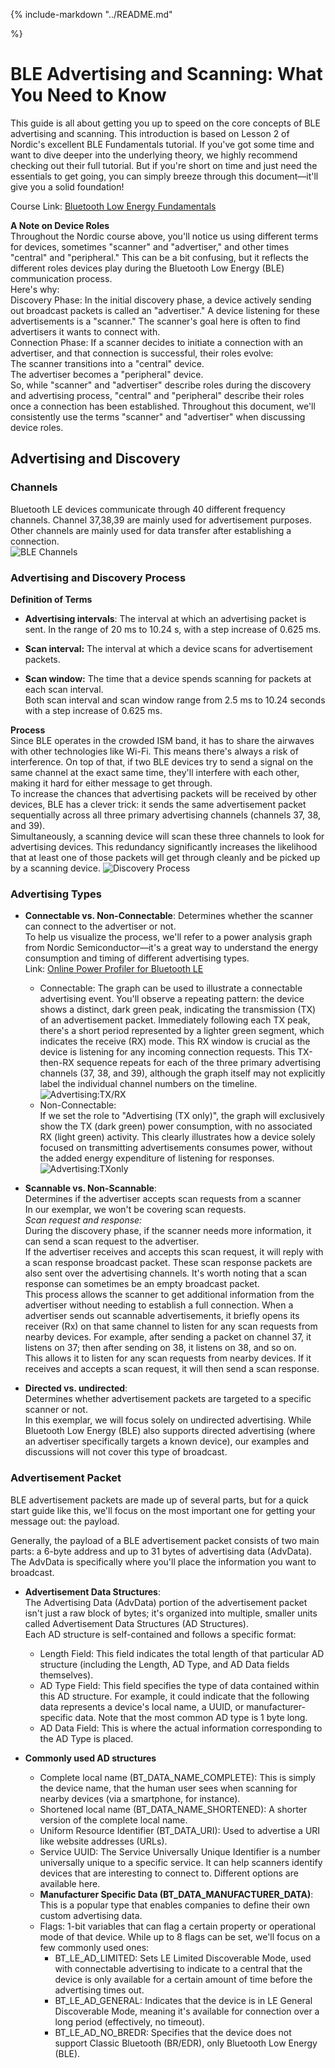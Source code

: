 <!--
This includes your top-level README as you index page i.e. homepage.

This will not be the best approach for all exemplars, so feel free to customise
your index page as you see fit.
-->

{%
include-markdown "../README.md"

%}

<!-- Add more files in the `docs/` directory for them to be automatically
included in the Mkdocs documentation -->
# BLE Advertising and Scanning: What You Need to Know
This guide is all about getting you up to speed on the core concepts of BLE advertising and scanning. This introduction is based on Lesson 2 of Nordic's excellent BLE Fundamentals tutorial. If you've got some time and want to dive deeper into the underlying theory, we highly recommend checking out their full tutorial. But if you're short on time and just need the essentials to get going, you can simply breeze through this document—it'll give you a solid foundation!  

Course Link: [Bluetooth Low Energy Fundamentals](https://academy.nordicsemi.com/courses/bluetooth-low-energy-fundamentals/)

**A Note on Device Roles**  
    Throughout the Nordic course above, you'll notice us using different terms for devices, sometimes "scanner" and "advertiser," and other times "central" and "peripheral." This can be a bit confusing, but it reflects the different roles devices play during the Bluetooth Low Energy (BLE) communication process.   
    Here's why:  
    Discovery Phase: In the initial discovery phase, a device actively sending out broadcast packets is called an "advertiser." A device listening for these advertisements is a "scanner." The scanner's goal here is often to find advertisers it wants to connect with.  
    Connection Phase: If a scanner decides to initiate a connection with an advertiser, and that connection is successful, their roles evolve:  
    The scanner transitions into a "central" device.  
    The advertiser becomes a "peripheral" device.  
    So, while "scanner" and "advertiser" describe roles during the discovery and advertising process, "central" and "peripheral" describe their roles once a connection has been established. Throughout this document, we'll consistently use the terms "scanner" and "advertiser" when discussing device roles.


## Advertising and Discovery
### Channels
Bluetooth LE devices communicate through 40 different frequency channels. Channel 37,38,39 are mainly used for advertisement purposes. Other channels are mainly used for data transfer after establishing a connection.  
![BLE Channels](assets/BLE_background_1/channel.png)

### Advertising and Discovery Process
**Definition of Terms**
* **Advertising intervals**: The interval at which an advertising packet is sent. In the range of 20 ms to 10.24 s, with a step increase of 0.625 ms.

* **Scan interval:** The interval at which a device scans for advertisement packets.
* **Scan window:** The time that a device spends scanning for packets at each scan interval.  
Both scan interval and scan window range from 2.5 ms to 10.24 seconds with a step increase of 0.625 ms.  

**Process**  
Since BLE operates in the crowded ISM band, it has to share the airwaves with other technologies like Wi-Fi. This means there's always a risk of interference. On top of that, if two BLE devices try to send a signal on the same channel at the exact same time, they'll interfere with each other, making it hard for either message to get through.  
To increase the chances that advertising packets will be received by other devices, BLE has a clever trick: it sends the same advertisement packet sequentially across all three primary advertising channels (channels 37, 38, and 39).   
Simultaneously, a scanning device will scan these three channels to look for advertising devices. This redundancy significantly increases the likelihood that at least one of those packets will get through cleanly and be picked up by a scanning device.
![Discovery Process](assets/BLE_background_1/process.png)

### Advertising Types
* **Connectable vs. Non-Connectable**: 
Determines whether the scanner can connect to the advertiser or not.  
To help us visualize the process, we'll refer to a power analysis graph from Nordic Semiconductor—it's a great way to understand the energy consumption and timing of different advertising types.  
Link: [Online Power Profiler for Bluetooth LE](https://devzone.nordicsemi.com/power/w/opp/2/online-power-profiler-for-bluetooth-le)  
    * Connectable:
    The graph can be used to illustrate a connectable advertising event. You'll observe a repeating pattern: the device shows a distinct, dark green peak, indicating the transmission (TX) of an advertisement packet. Immediately following each TX peak, there's a short period represented by a lighter green segment, which indicates the receive (RX) mode. This RX window is crucial as the device is listening for any incoming connection requests. This TX-then-RX sequence repeats for each of the three primary advertising channels (37, 38, and 39), although the graph itself may not explicitly label the individual channel numbers on the timeline. 
    ![Advertising:TX/RX](assets/BLE_background_1/advTXRX.png)
    * Non-Connectable:  
    If we set the role to "Advertising (TX only)", the graph will exclusively show the TX (dark green) power consumption, with no associated RX (light green) activity. This clearly illustrates how a device solely focused on transmitting advertisements consumes power, without the added energy expenditure of listening for responses.
    ![Advertising:TXonly](assets/BLE_background_1/advTXonly.png)

* **Scannable vs. Non-Scannable**:   
 Determines if the advertiser accepts scan requests from a scanner  
 In our exemplar, we won't be covering scan requests.  
    *Scan request and response:*  
        During the discovery phase, if the scanner needs more information, it can send a scan request to the advertiser.  
        If the advertiser receives and accepts this scan request, it will reply with a scan response broadcast packet. These scan response packets are also sent over the advertising channels. It's worth noting that a scan response can sometimes be an empty broadcast packet.  
        This process allows the scanner to get additional information from the advertiser without needing to establish a full connection. 
        When a advertiser sends out scannable advertisements, it briefly opens its receiver (Rx) on that same channel to listen for any scan requests from nearby devices. For example, after sending a packet on channel 37, it listens on 37; then after sending on 38, it listens on 38, and so on.  
        This allows it to listen for any scan requests from nearby devices. If it receives and accepts a scan request, it will then send a scan response.  

* **Directed vs. undirected**:  
 Determines whether advertisement packets are targeted to a specific scanner or not.  
 In this exemplar, we will focus solely on undirected advertising. While Bluetooth Low Energy (BLE) also supports directed advertising (where an advertiser specifically targets a known device), our examples and discussions will not cover this type of broadcast.
### Advertisement Packet
BLE advertisement packets are made up of several parts, but for a quick start guide like this, we'll focus on the most important one for getting your message out: the payload.  

Generally, the payload of a BLE advertisement packet consists of two main parts: a 6-byte address and up to 31 bytes of advertising data (AdvData). The AdvData is specifically where you'll place the information you want to broadcast.  
* **Advertisement Data Structures**:  
The Advertising Data (AdvData) portion of the advertisement packet isn't just a raw block of bytes; it's organized into multiple, smaller units called Advertisement Data Structures (AD Structures).  
Each AD structure is self-contained and follows a specific format:  
    * Length Field: This field indicates the total length of that particular AD structure (including the Length, AD Type, and AD Data fields themselves).  
    * AD Type Field: This field specifies the type of data contained within this AD structure. For example, it could indicate that the following data represents a device's local name, a UUID, or manufacturer-specific data. Note that the most common AD type is 1 byte long.  
    * AD Data Field: This is where the actual information corresponding to the AD Type is placed.

* **Commonly used AD structures**
    * Complete local name (BT_DATA_NAME_COMPLETE): This is simply the device name, that the human user sees when scanning for nearby devices (via a smartphone, for instance).  
    * Shortened local name (BT_DATA_NAME_SHORTENED): A shorter version of the complete local name.  
    * Uniform Resource Identifier (BT_DATA_URI): Used to advertise a URI like website addresses (URLs).
    * Service UUID: The Service Universally Unique Identifier is a number universally unique to a specific service. It can help scanners identify devices that are interesting to connect to. Different options are available here.
    * **Manufacturer Specific Data (BT_DATA_MANUFACTURER_DATA)**: This is a popular type that enables companies to define their own custom advertising data.
    * Flags: 1-bit variables that can flag a certain property or operational mode of that device. While up to 8 flags can be set, we'll focus on a few commonly used ones:
        * BT_LE_AD_LIMITED: Sets LE Limited Discoverable Mode, used with connectable advertising to indicate to a central that the device is only available for a certain amount of time before the advertising times out.  
        * BT_LE_AD_GENERAL: Indicates that the device is in LE General Discoverable Mode, meaning it's available for connection over a long period (effectively, no timeout).       
        * BT_LE_AD_NO_BREDR: Specifies that the device does not support Classic Bluetooth (BR/EDR), only Bluetooth Low Energy (BLE).  